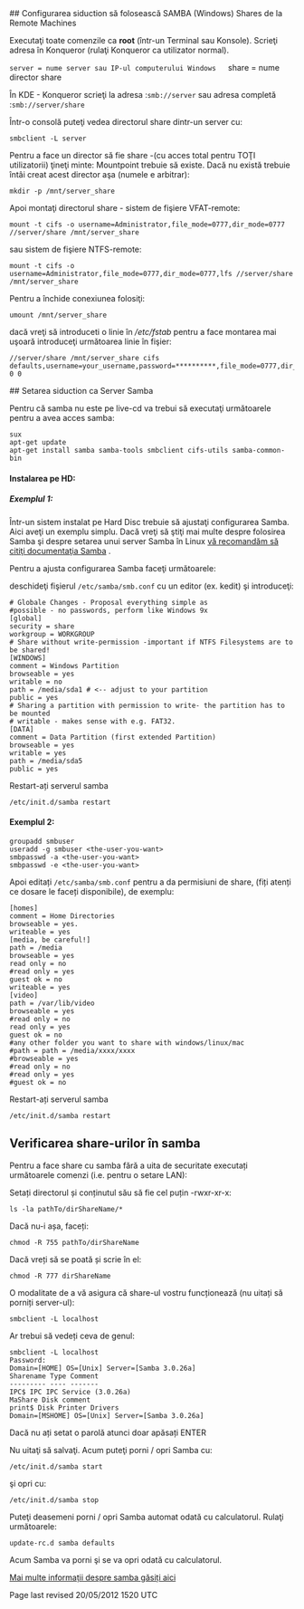 <div id="main-page"></div>
<div class="divider" id="configure"></div>
## Configurarea siduction să folosească SAMBA (Windows) Shares de la Remote Machines

Executaţi toate comenzile ca  **root**  (într-un Terminal sau Konsole). Scrieţi adresa în Konqueror (rulaţi Konqueror ca utilizator normal).

`server = nume server sau IP-ul computerului Windows  
`share = nume director share` `

În KDE - Konqueror scrieţi la adresa :`smb://server`  sau adresa completă :`smb://server/share` 

Într-o consolă puteţi vedea directorul share dintr-un server cu:

~~~  
smbclient -L server  
~~~

Pentru a face un director să fie share -(cu acces total pentru TOŢI utilizatorii) ţineţi minte: Mountpoint trebuie să existe. Dacă nu există trebuie întâi creat acest director aşa (numele e arbitrar):

~~~  
mkdir -p /mnt/server_share  
~~~

Apoi montaţi directorul share - sistem de fişiere VFAT-remote:

~~~  
mount -t cifs -o username=Administrator,file_mode=0777,dir_mode=0777 //server/share /mnt/server_share  
~~~

sau sistem de fişiere NTFS-remote:

~~~  
mount -t cifs -o username=Administrator,file_mode=0777,dir_mode=0777,lfs //server/share /mnt/server_share  
~~~

Pentru a închide conexiunea folosiţi:

~~~  
umount /mnt/server_share  
~~~

dacă vreţi să introduceti o linie în  */etc/fstab*  pentru a face montarea mai uşoară introduceţi următoarea linie în fişier:

~~~  
//server/share /mnt/server_share cifs defaults,username=your_username,password=**********,file_mode=0777,dir_mode=0777 0 0  
~~~

<div class="divider" id="setup"></div>
## Setarea siduction ca Server Samba

Pentru că samba nu este pe live-cd va trebui să executaţi următoarele pentru a avea acces samba:

~~~  
sux  
apt-get update  
apt-get install samba samba-tools smbclient cifs-utils samba-common-bin  
~~~

#### Instalarea pe HD:

##### Exemplul 1:

Într-un sistem instalat pe Hard Disc trebuie să ajustaţi configurarea Samba. Aici aveţi un exemplu simplu. Dacă vreţi să ştiţi mai multe despre folosirea Samba şi despre setarea unui server Samba în Linux  [vă recomandăm să citiţi documentaţia Samba](http://us5.samba.org/samba/) .

Pentru a ajusta configurarea Samba faceţi următoarele:

deschideţi fişierul `/etc/samba/smb.conf`  cu un editor (ex. kedit) şi introduceţi:

~~~  
# Globale Changes - Proposal everything simple as  
#possible - no passwords, perform like Windows 9x  
[global]  
security = share  
workgroup = WORKGROUP  
# Share without write-permission -important if NTFS Filesystems are to be shared!  
[WINDOWS]  
comment = Windows Partition  
browseable = yes  
writable = no  
path = /media/sda1 # <-- adjust to your partition  
public = yes  
# Sharing a partition with permission to write- the partition has to be mounted  
# writable - makes sense with e.g. FAT32.  
[DATA]  
comment = Data Partition (first extended Partition)  
browseable = yes  
writable = yes  
path = /media/sda5  
public = yes  
~~~

Restart-ați serverul samba

~~~  
/etc/init.d/samba restart  
~~~

#### Exemplul 2:

~~~  
groupadd smbuser  
useradd -g smbuser <the-user-you-want>  
smbpasswd -a <the-user-you-want>  
smbpasswd -e <the-user-you-want>  
~~~

Apoi editați `/etc/samba/smb.conf`  pentru a da permisiuni de share, (fiți atenți ce dosare le faceți disponibile), de exemplu:

~~~  
[homes]  
comment = Home Directories  
browseable = yes.  
writeable = yes  
[media, be careful!]  
path = /media  
browseable = yes  
read only = no  
#read only = yes  
guest ok = no  
writeable = yes  
[video]  
path = /var/lib/video  
browseable = yes  
#read only = no  
read only = yes  
guest ok = no  
#any other folder you want to share with windows/linux/mac  
#path = path = /media/xxxx/xxxx  
#browseable = yes  
#read only = no  
#read only = yes  
#guest ok = no  
~~~

Restart-ați serverul samba

~~~  
/etc/init.d/samba restart  
~~~

## Verificarea share-urilor în samba

Pentru a face share cu samba fără a uita de securitate executați următoarele comenzi (i.e. pentru o setare LAN):

Setați directorul și conținutul său să fie cel puțin -rwxr-xr-x:

~~~  
ls -la pathTo/dirShareName/*  
~~~

Dacă nu-i așa, faceți:

~~~  
chmod -R 755 pathTo/dirShareName  
~~~

Dacă vreți să se poată și scrie în el:

~~~  
chmod -R 777 dirShareName  
~~~

O modalitate de a vă asigura că share-ul vostru funcționează (nu uitați să porniți server-ul):

~~~  
smbclient -L localhost  
~~~

Ar trebui să vedeți ceva de genul:

~~~  
smbclient -L localhost  
Password:  
Domain=[HOME] OS=[Unix] Server=[Samba 3.0.26a]  
Sharename Type Comment  
--------- ---- -------  
IPC$ IPC IPC Service (3.0.26a)  
MaShare Disk comment  
print$ Disk Printer Drivers  
Domain=[MSHOME] OS=[Unix] Server=[Samba 3.0.26a]  
~~~

Dacă nu ați setat o parolă atunci doar apăsați ENTER

Nu uitaţi să salvaţi. Acum puteţi porni / opri Samba cu:

~~~  
/etc/init.d/samba start  
~~~

şi opri cu:

~~~  
/etc/init.d/samba stop  
~~~

Puteţi deasemeni porni / opri Samba automat odată cu calculatorul. Rulaţi următoarele:

~~~  
update-rc.d samba defaults  
~~~

Acum Samba va porni şi se va opri odată cu calculatorul.

 [Mai multe informații despre samba găsiți aici](http://wiki.linuxquestions.org/wiki/Samba) 

<div id="rev">Page last revised 20/05/2012 1520 UTC</div>
